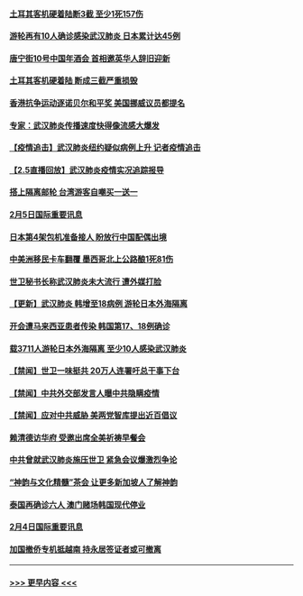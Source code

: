 #### [土耳其客机硬着陆断3截 至少1死157伤](../pages/prog202/a102770508.md?t=02061233) 
#### [游轮再有10人确诊感染武汉肺炎 日本累计达45例](../pages/prog202/a102770476.md?t=02061233) 
#### [唐宁街10号中国年酒会 首相邀英华人辞旧迎新](../pages/prog202/a102770458.md?t=02061233) 
#### [土耳其客机硬着陆 断成三截严重损毁](../pages/prog202/a102770239.md?t=02061233) 
#### [香港抗争运动逐诺贝尔和平奖 美国挪威议员都提名](../pages/prog202/a102770390.md?t=02061233) 
#### [专家：武汉肺炎传播速度快得像流感大爆发](../pages/prog202/a102770132.md?t=02061233) 
#### [【疫情追击】武汉肺炎纽约疑似病例上升 记者疫情追击](../pages/prog202/a102770000.md?t=02061233) 
#### [【2.5直播回放】武汉肺炎疫情实况追踪报导](../pages/prog202/a102769913.md?t=02061233) 
#### [搭上隔离邮轮 台湾游客自嘲买一送一](../pages/prog202/a102769845.md?t=02061233) 
#### [2月5日国际重要讯息](../pages/prog202/a102769821.md?t=02061233) 
#### [日本第4架包机准备接人 盼放行中国配偶出境](../pages/prog202/a102769765.md?t=02061233) 
#### [中美洲移民卡车翻覆 墨西哥北上公路酿1死81伤](../pages/prog202/a102769703.md?t=02061233) 
#### [世卫秘书长称武汉肺炎未大流行 遭外媒打脸](../pages/prog202/a102769679.md?t=02061233) 
#### [【更新】武汉肺炎 韩增至18病例 游轮日本外海隔离](../pages/prog202/a102758911.md?t=02061233) 
#### [开会遭马来西亚患者传染 韩国第17、18例确诊](../pages/prog202/a102769600.md?t=02061233) 
#### [载3711人游轮日本外海隔离 至少10人感染武汉肺炎](../pages/prog202/a102769538.md?t=02061233) 
#### [【禁闻】世卫一味挺共 20万人连署吁总干事下台](../pages/prog202/a102769445.md?t=02061233) 
#### [【禁闻】中共外交部发言人曝中共隐瞒疫情](../pages/prog202/a102769400.md?t=02061233) 
#### [【禁闻】应对中共威胁 美两党智库提出近百倡议](../pages/prog202/a102769357.md?t=02061233) 
#### [赖清德访华府  受邀出席全美祈祷早餐会](../pages/prog202/a102769350.md?t=02061233) 
#### [中共曾就武汉肺炎施压世卫 紧急会议爆激烈争论](../pages/prog202/a102769312.md?t=02061233) 
#### [“神韵与文化精髓”茶会 让更多新加坡人了解神韵](../pages/prog202/a102769286.md?t=02061233) 
#### [泰国再确诊六人 澳门赌场韩国现代停业](../pages/prog202/a102769239.md?t=02061233) 
#### [2月4日国际重要讯息](../pages/prog202/a102768884.md?t=02061233) 
#### [加国撤侨专机抵越南 持永居签证者或可撤离](../pages/prog202/a102768877.md?t=02061233) 

----
#### [ >>> 更早内容 <<< ](../indexes/prog202-earlier.md)
